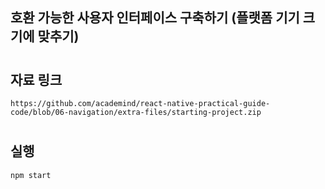 ## 호환 가능한 사용자 인터페이스 구축하기 (플랫폼 기기 크기에 맞추기)

#

## 자료 링크

```
https://github.com/academind/react-native-practical-guide-code/blob/06-navigation/extra-files/starting-project.zip
```

#

## 실행

```
npm start
```
